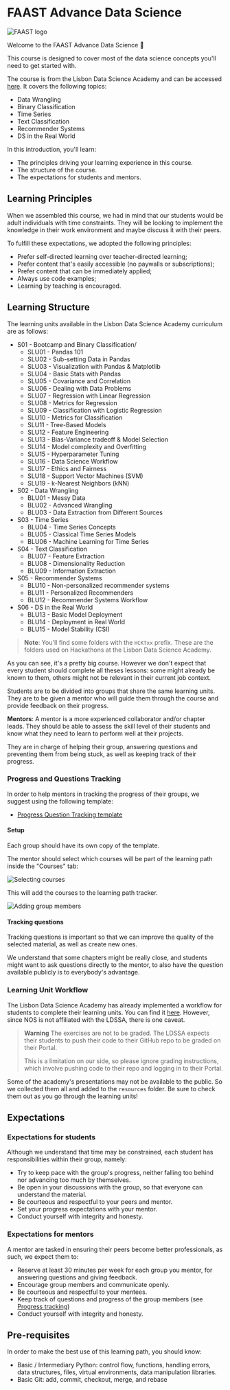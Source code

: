 # FAAST Advance Data Science

![FAAST logo](/images/FAAST_preto.png)

Welcome to the FAAST Advance Data Science 🎉

This course is designed to cover most of the data science concepts you'll need to get started with.

The course is from the Lisbon Data Science Academy and can be accessed [here](https://github.com/LDSSA/batch5-students). It covers the following topics:

- Data Wrangling
- Binary Classification
- Time Series
- Text Classification
- Recommender Systems
- DS in the Real World

In this introduction, you'll learn:

- The principles driving your learning experience in this course.
- The structure of the course.
- The expectations for students and mentors.

## Learning Principles

When we assembled this course, we had in mind that our students would be adult individuals with time constraints. They will be looking to implement the knowledge in their work environment and maybe discuss it with their peers.

To fulfill these expectations, we adopted the following principles:

- Prefer self-directed learning over teacher-directed learning;
- Prefer content that's easily accessible (no paywalls or subscriptions);
- Prefer content that can be immediately applied;
- Always use code examples;
- Learning by teaching is encouraged.

## Learning Structure

The learning units available in the Lisbon Data Science Academy curriculum are as follows:

- S01 - Bootcamp and Binary Classification/
  - SLU01 - Pandas 101
  - SLU02 - Sub-setting Data in Pandas
  - SLU03 - Visualization with Pandas & Matplotlib
  - SLU04 - Basic Stats with Pandas
  - SLU05 - Covariance and Correlation
  - SLU06 - Dealing with Data Problems
  - SLU07 - Regression with Linear Regression
  - SLU08 - Metrics for Regression
  - SLU09 - Classification with Logistic Regression
  - SLU10 - Metrics for Classification
  - SLU11 - Tree-Based Models
  - SLU12 - Feature Engineering
  - SLU13 - Bias-Variance tradeoff & Model Selection
  - SLU14 - Model complexity and Overfitting
  - SLU15 - Hyperparameter Tuning
  - SLU16 - Data Science Workflow
  - SLU17 - Ethics and Fairness
  - SLU18 - Support Vector Machines (SVM)
  - SLU19 - k-Nearest Neighbors (kNN)
- S02 - Data Wrangling
  - BLU01 - Messy Data
  - BLU02 - Advanced Wrangling
  - BLU03 - Data Extraction from Different Sources
- S03 - Time Series
  - BLU04 - Time Series Concepts
  - BLU05 - Classical Time Series Models
  - BLU06 - Machine Learning for Time Series
- S04 - Text Classification
  - BLU07 - Feature Extraction
  - BLU08 - Dimensionality Reduction
  - BLU09 - Information Extraction
- S05 - Recommender Systems
  - BLU10 - Non-personalized recommender systems
  - BLU11 - Personalized Recommenders
  - BLU12 - Recommender Systems Workflow
- S06 - DS in the Real World
  - BLU13 - Basic Model Deployment
  - BLU14 - Deployment in Real World
  - BLU15 - Model Stability (CSI)

> **Note**: You'll find some folders with the `HCKTxx` prefix. These are the folders used on Hackathons at the Lisbon Data Science Academy.

As you can see, it's a pretty big course. However we don't expect that every student should complete all theses lessons: some might already be known to them, others might not be relevant in their current job context.

Students are to be divided into groups that share the same learning units. They are to be given a mentor who will guide them through the course and provide feedback on their progress.

**Mentors**: A mentor is a more experienced collaborator and/or chapter leads. They should be able to assess the skill level of their students and know what they need to learn to perform well at their projects.

They are in charge of helping their group, answering questions and preventing them from being stuck, as well as keeping track of their progress.

### Progress and Questions Tracking

In order to help mentors in tracking the progress of their groups, we suggest using the following template:

- [Progress Question Tracking template](https://docs.google.com/spreadsheets/d/1nODnLBLCcC6Dqe_pK_bog-BA78E9AuUq1l4S81Px61w/edit?usp=sharing)

#### Setup

Each group should have its own copy of the template.

The mentor should select which courses will be part of the learning path inside the "Courses" tab:

![Selecting courses](images/ce8d9c082463fe416805b548440e9acd2a1d77ab816fdad8595b46c63eabf60f.png)  

This will add the courses to the learning path tracker.

![Adding group members](images/158c65ee56ae0168ffb74313ae0f4400969dab94ef420064b65f14e5510bd0e3.png)  

#### Tracking questions

Tracking questions is important so that we can improve the quality of the selected material, as well as create new ones.

We understand that some chapters might be really close, and students might want to ask questions directly to the mentor, to also have the question available publicly is to everybody's advantage.

### Learning Unit Workflow

The Lisbon Data Science Academy has already implemented a workflow for students to complete their learning units. You can find it [here](https://github.com/LDSSA/batch5-students#learning-unit-workflow). However, since NOS is not affiliated with the LDSSA, there is one caveat.

> **Warning** The exercises are not to be graded. The LDSSA expects their students to push their code to their GitHub repo to be graded on their Portal.
>
> This is a limitation on our side, so please ignore grading instructions, which involve pushing code to their repo and logging in to their Portal.

Some of the academy's presentations may not be available to the public. So we collected them all and added to the `resources` folder. Be sure to check them out as you go through the learning units!

## Expectations

### Expectations for students

Although we understand that time may be constrained, each student has responsibilities within their group, namely:

- Try to keep pace with the group's progress, neither falling too behind nor advancing too much by themselves.
- Be open in your discussions with the group, so that everyone can understand the material.
- Be courteous and respectful  to your peers and mentor.
- Set your progress expectations with your mentor.
- Conduct yourself with integrity and honesty.

### Expectations for mentors

A mentor are tasked in ensuring their peers become better professionals, as such, we expect them to:

- Reserve at least 30 minutes per week for each group you mentor, for answering questions and giving feedback.
- Encourage group members and communicate openly.
- Be courteous and respectful to your mentees.
- Keep track of questions and progress of the group members (see [Progress tracking](#progress-and-questions-tracking))
- Conduct yourself with integrity and honesty.

## Pre-requisites

In order to make the best use of this learning path, you should know:

- Basic / Intermediary Python: control flow, functions, handling errors, data structures, files, virtual environments, data manipulation libraries.
- Basic Git: add, commit, checkout, merge, and rebase

